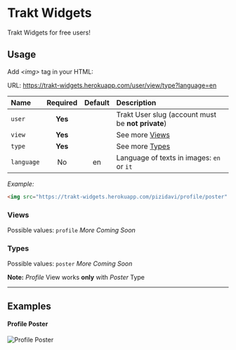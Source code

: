 # Trakt Widgets

Trakt Widgets for free users!  

## Usage

Add _&lt;img&gt;_ tag in your HTML:  

URL: https://trakt-widgets.herokuapp.com/user/view/type?language=en  

| Name | Required | Default |Description |
| :--- | :---: | :---: | :--- |
| `user` | **Yes**  |  | Trakt User slug (account must be **not private**) |
| `view` | **Yes** |  | See more [Views](#views) |
| `type` | **Yes** |  | See more [Types](#types) |
| `language` | No | en | Language of texts in images: `en` or `it` |


_Example:_  

``` html
<img src="https://trakt-widgets.herokuapp.com/pizidavi/profile/poster" alt="trakt-widget" />
```

### Views

Possible values: `profile` _More Coming Soon_  


### Types

Possible values: `poster` _More Coming Soon_  

**Note:** _Profile_ View works **only** with _Poster_ Type  

---

## Examples

#### Profile Poster

![Profile Poster](https://trakt-widgets.herokuapp.com/pizidavi/profile/poster)  

